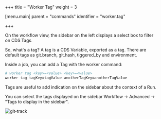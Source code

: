 +++
title = "Worker Tag"
weight = 3

[menu.main]
parent = "commands"
identifier = "worker.tag"

+++

On the workflow view, the sidebar on the left displays a select box to filter on CDS Tags.

So, what's a tag? A tag is a CDS Variable, exported as a tag. There are default tags as git.branch, git.hash, tiggered_by and environment.

Inside a job, you can add a Tag with the worker command:

```bash
# worker tag <key>=<value> <key>=<value>
worker tag tagKey=tagValue anotherTagKey=anotherTagValue
```

Tags are useful to add indication on the sidebar about the context of a Run.

You can select the tags displayed on the sidebar Workflow → Advanced → "Tags to display in the sidebar".

![git-track](/images/worker.commands.tag.png)